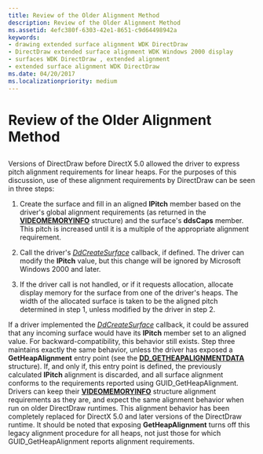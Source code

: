 ```yaml
---
title: Review of the Older Alignment Method
description: Review of the Older Alignment Method
ms.assetid: 4efc380f-6303-42e1-8651-c9d64498942a
keywords:
- drawing extended surface alignment WDK DirectDraw
- DirectDraw extended surface alignment WDK Windows 2000 display
- surfaces WDK DirectDraw , extended alignment
- extended surface alignment WDK DirectDraw
ms.date: 04/20/2017
ms.localizationpriority: medium
---
```


# Review of the Older Alignment Method


## <span id="ddk_review_of_the_older_alignment_method_gg"></span><span id="DDK_REVIEW_OF_THE_OLDER_ALIGNMENT_METHOD_GG"></span>


Versions of DirectDraw before DirectX 5.0 allowed the driver to express pitch alignment requirements for linear heaps. For the purposes of this discussion, use of these alignment requirements by DirectDraw can be seen in three steps:

1.  Create the surface and fill in an aligned **lPitch** member based on the driver's global alignment requirements (as returned in the [**VIDEOMEMORYINFO**](https://docs.microsoft.com/windows/desktop/api/ddrawint/ns-ddrawint-_videomemoryinfo) structure) and the surface's **ddsCaps** member. This pitch is increased until it is a multiple of the appropriate alignment requirement.

2.  Call the driver's [*DdCreateSurface*](https://docs.microsoft.com/previous-versions/windows/hardware/drivers/ff549263(v=vs.85)) callback, if defined. The driver can modify the **lPitch** value, but this change will be ignored by Microsoft Windows 2000 and later.

3.  If the driver call is not handled, or if it requests allocation, allocate display memory for the surface from one of the driver's heaps. The width of the allocated surface is taken to be the aligned pitch determined in step 1, unless modified by the driver in step 2.

If a driver implemented the [*DdCreateSurface*](https://docs.microsoft.com/previous-versions/windows/hardware/drivers/ff549263(v=vs.85)) callback, it could be assured that any incoming surface would have its **lPitch** member set to an aligned value. For backward-compatibility, this behavior still exists. Step three maintains exactly the same behavior, unless the driver has exposed a **GetHeapAlignment** entry point (see the [**DD\_GETHEAPALIGNMENTDATA**](https://docs.microsoft.com/windows/desktop/api/dmemmgr/ns-dmemmgr-_dd_getheapalignmentdata) structure). If, and only if, this entry point is defined, the previously calculated **lPitch** alignment is discarded, and all surface alignment conforms to the requirements reported using GUID\_GetHeapAlignment. Drivers can keep their [**VIDEOMEMORYINFO**](https://docs.microsoft.com/windows/desktop/api/ddrawint/ns-ddrawint-_videomemoryinfo) structure alignment requirements as they are, and expect the same alignment behavior when run on older DirectDraw runtimes. This alignment behavior has been completely replaced for DirectX 5.0 and later versions of the DirectDraw runtime. It should be noted that exposing **GetHeapAlignment** turns off this legacy alignment procedure for all heaps, not just those for which GUID\_GetHeapAlignment reports alignment requirements.

 

 





